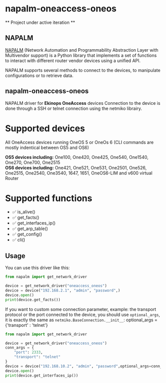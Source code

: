 # napalm-oneaccess-oneos

** Project under active iteration **

## NAPALM

[NAPALM](https://napalm.readthedocs.io/en/latest/) (Network Automation and Programmability Abstraction Layer with Multivendor support) is a Python library that implements a set of functions to interact with different router vendor devices using a unified API.

NAPALM supports several methods to connect to the devices, to manipulate configurations or to retrieve data.

## napalm-oneaccess-oneos
NAPALM driver for <b>Ekinops OneAccess</b> devices
Connection to the device is done through a SSH or telnet connection using the netmiko librairy. 

# Supported devices

All OneAccess devices running OneOS 5 or OneOs 6
(CLI commands are mostly indentical between OS5 and OS6)

<b>OS5 devices including:</b> One100, One420, One425, One540, One1540, One270, One700, One2515
\
<b>OS6 devices including:</b> One421, One521, One531, One2501, One526, One2515, One2540, One3540, 1647, 1651, OneOS6-LIM and v600 virtual Router

# Supported functions

- :white_check_mark: is_alive()
- :white_check_mark: get_facts()
- :white_check_mark: get_interfaces_ip()
- :white_check_mark: get_arp_table()
- :white_check_mark: get_config()
- :white_check_mark: cli()


## Usage

You can use this driver like this:

```python
from napalm import get_network_driver

device = get_network_driver("oneaccess_oneos")
device = device("192.168.2.1", "admin", "password",)
device.open()
print(device.get_facts())
```

If you want to custom some connection parameter, example: the transport protocol or the port connected to the device, you should use `optional_args`, it is exactly the same as `netmiko.BaseConnection.__init__`:
optional_args = {'transport' : 'telnet'}
```python
from napalm import get_network_driver

device = get_network_driver("oneaccess_oneos")
conn_args = {
    "port": 2333,
    "transport": "telnet"
}
device = device("192.168.10.2", "admin", "password",optional_args=conn_args)
device.open()
print(device.get_interfaces_ip())
```
